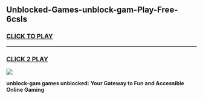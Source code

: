 
## Unblocked-Games-unblock-gam-Play-Free-6csls
<h3>
<a href="https://premium76.site?title=unblock-gam&ref=12A">CLICK TO PLAY</a></h3>
<hr>

<h3>
<a href="https://premium76.site?title=unblock-gam&ref=12A">CLICK 2 PLAY</a>
  
</h3>

<a href="https://premium76.site?title=unblock-gam&ref=12A"><img src="https://clearcache.store/games.png"></a>


**unblock-gam games unblocked: Your Gateway to Fun and Accessible Online Gaming**
